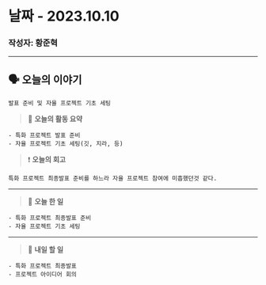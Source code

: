 # 날짜 - 2023.10.10

### 작성자: 황준혁

---

## 🗣 **오늘의 이야기**

```
발표 준비 및 자율 프로젝트 기초 세팅
```

> 🎢 **오늘의 활동 요약**

```
- 특화 프로젝트 발표 준비
- 자율 프로젝트 기초 세팅(깃, 지라, 등)
```

> ❗ **오늘의 회고**

```
특화 프로젝트 최종발표 준비를 하느라 자율 프로젝트 참여에 미흡했던것 같다.
```

---

> 🎵 **오늘 한 일**

```
- 특화 프로젝트 최종발표 준비
- 자율 프로젝트 기초 세팅
```

---

> 🥊 **내일 할 일**

```
- 특화 프로젝트 최종발표
- 프로젝트 아이디어 회의
```
